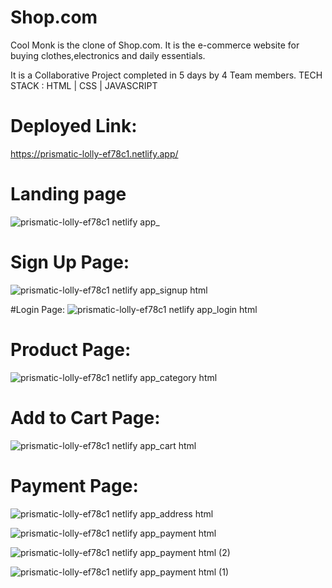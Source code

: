 # Shop.com
Cool Monk is the clone of Shop.com. It is the e-commerce website for buying clothes,electronics and daily essentials.  

It is a Collaborative Project completed in 5 days by 4 Team members.
TECH STACK : HTML | CSS | JAVASCRIPT

# Deployed Link:
https://prismatic-lolly-ef78c1.netlify.app/

# Landing page
![prismatic-lolly-ef78c1 netlify app_](https://user-images.githubusercontent.com/112858852/214056371-d75e6692-4e0e-452f-8b0c-933bccb89d36.png)


# Sign Up Page:
![prismatic-lolly-ef78c1 netlify app_signup html](https://user-images.githubusercontent.com/112858852/214056497-03942a5e-6e9b-438b-a49f-18bfc1bc1e6d.png)


#Login Page:
![prismatic-lolly-ef78c1 netlify app_login html](https://user-images.githubusercontent.com/112858852/214056526-8c492e10-0e48-4c39-8606-5629c8215ce7.png)


# Product Page:
![prismatic-lolly-ef78c1 netlify app_category html](https://user-images.githubusercontent.com/112858852/214056591-81488cfb-6da7-4b32-b213-09f621fc2ef3.png)


# Add to Cart Page:
![prismatic-lolly-ef78c1 netlify app_cart html](https://user-images.githubusercontent.com/112858852/214056781-628019fe-59d2-4bf0-a691-7e0a71e6146a.png)

# Payment Page:
![prismatic-lolly-ef78c1 netlify app_address html](https://user-images.githubusercontent.com/112858852/214057464-c2fe880d-fd94-4904-a4a6-45b69fbb912d.png)

![prismatic-lolly-ef78c1 netlify app_payment html](https://user-images.githubusercontent.com/112858852/214057506-ffd95863-e132-4c77-8410-23491609f6e1.png)

![prismatic-lolly-ef78c1 netlify app_payment html (2)](https://user-images.githubusercontent.com/112858852/214057653-7874b201-ba27-44e6-aea9-8aa615e032cc.png)

![prismatic-lolly-ef78c1 netlify app_payment html (1)](https://user-images.githubusercontent.com/112858852/214057536-3649cc33-ec1b-4daf-ae4f-a4ffe7800bc5.png)
